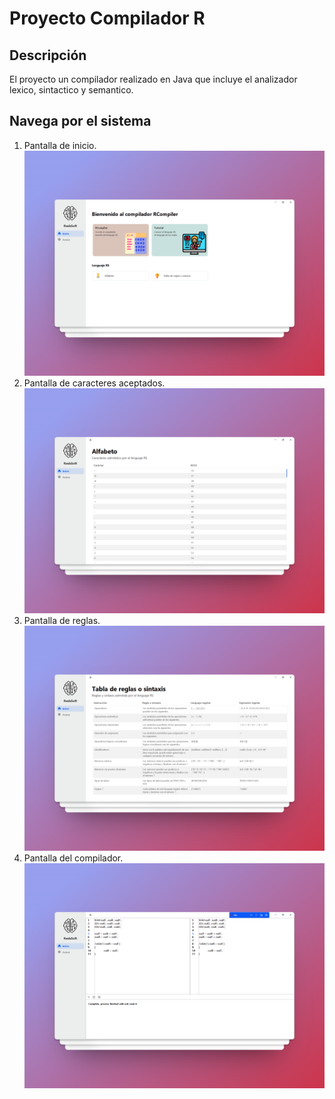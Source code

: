 # Proyecto Compilador R

## Descripción

El proyecto un compilador realizado en Java que incluye
el analizador lexico, sintactico y semantico.

## Navega por el sistema
1. Pantalla de inicio.
![home.png](screenshot/home.png)
2. Pantalla de caracteres aceptados.
![Alphabet.png](screenshot/Alphabet.png)
3. Pantalla de reglas.
![Rule.png](screenshot/Rule.png)
4. Pantalla del compilador.
![Compiler.png](screenshot/Compiler.png)